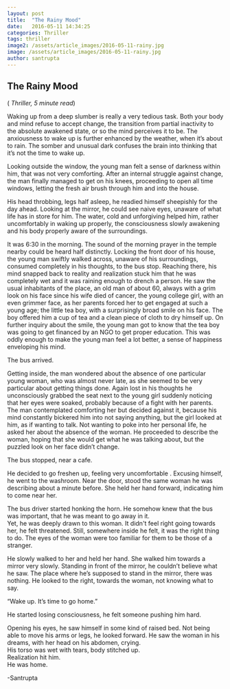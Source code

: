 ```yaml
---
layout: post
title:  "The Rainy Mood"
date:   2016-05-11 14:34:25
categories: Thriller
tags: thriller
image2: /assets/article_images/2016-05-11-rainy.jpg
image: /assets/article_images/2016-05-11-rainy.jpg
author: santrupta
---
```

<h2>The Rainy Mood</h2>
(<i> Thriller, 5 minute read</i>)
<p>Waking up from a deep slumber is really a very tedious task. Both your body and mind refuse to accept change, the transition from partial inactivity to the absolute awakened state, or so the mind perceives it to be. The anxiousness to wake up is further enhanced by the weather, when it’s about to rain. The somber and unusual dark confuses the brain into thinking that it’s not the time to wake up.</p>

<p>Looking outside the window, the young man felt a sense of darkness within him, that was not very comforting. After an internal struggle against change, the man finally managed to get on his knees, proceeding to open all time windows, letting the fresh air brush through him and into the house. </p>
<p>His head throbbing, legs half asleep, he readied himself sheepishly for the day ahead. Looking at the mirror, he could see naive eyes, unaware of what life has in store for him. The water, cold and unforgiving helped him, rather uncomfortably in waking up properly, the consciousness slowly awakening and his body properly aware of the surroundings.</p> 
<p>It was 6:30 in the morning. The sound of the morning prayer in the temple nearby could be heard half distinctly. Locking the front door of his house, the young man swiftly walked across, unaware of his surroundings, consumed completely in his thoughts, to the bus stop. Reaching there, his mind snapped back to reality and realization stuck him that he was completely wet and it was raining enough to drench a person. He saw the usual inhabitants of the place, an old man of about 60, always with a grim look on his face since his wife died of cancer, the young college girl, with an even grimmer face, as her parents forced her to get engaged at such a young age; the little tea boy, with a surprisingly broad smile on his face. The boy offered him a cup of tea and a clean piece of cloth to dry himself up. On further inquiry about the smile, the young man got to know that the tea boy was going to get financed by an NGO to get proper education. This was oddly enough to make the young man feel a lot better, a sense of happiness enveloping his mind. </p>

<p>The bus arrived. </p>

<p>Getting inside, the man wondered about the absence of one particular young woman, who was almost never late, as she seemed to be very particular about getting things done. Again lost in his thoughts he unconsciously grabbed the seat next to the young girl suddenly noticing that her eyes were soaked, probably because of a fight with her parents. The man contemplated comforting her but decided against it, because his mind constantly bickered him into not saying anything, but the girl looked at him, as if wanting to talk. Not wanting to poke into her personal life, he asked her about the absence of the woman. He proceeded to describe the woman, hoping that she would get what he was talking about, but the puzzled look on her face didn’t change.</p>

<p>The bus stopped, near a cafe.</p>

<p>He decided to go freshen up, feeling very uncomfortable . Excusing himself, he went to the washroom. Near the door, stood the same woman he was describing about a minute before. She held her hand forward, indicating him to come near her.</p>

<p>The bus driver started honking the horn. He somehow knew that the bus was important, that he was meant to go away in it.<br>
Yet, he was deeply drawn to this woman. It didn't feel right going towards her, he felt threatened. Still, somewhere inside he felt, it was the right thing to do. The eyes of the woman were too familiar for them to be those of a stranger. </p>

<p>He slowly walked to her and held her hand. She walked him towards a mirror very slowly. Standing in front of the mirror, he couldn’t believe what he saw. The place where he’s supposed to stand in the mirror, there was nothing. He looked to the right, towards the woman, not knowing what to say.</p>


<p>“Wake up. It’s time to go home.”</p>

<p>He started losing consciousness, he felt someone pushing him hard.</p>

<p>Opening his eyes, he saw himself in some kind of raised bed. Not being able to move his arms or legs, he looked forward. He saw the woman in his dreams, with her head on his abdomen, crying.<br> 
His torso was wet with tears, body stitched up. <br>
Realization hit him.<br>
He was home.</p>
<p>-Santrupta</p>
